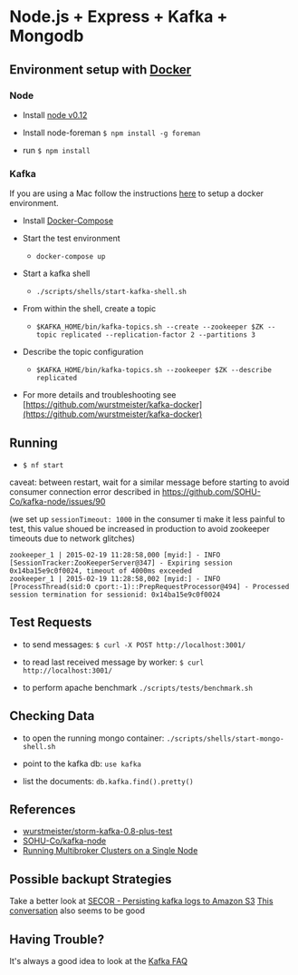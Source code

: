 # Node.js + Express + Kafka + Mongodb

## Environment setup with [Docker](https://www.docker.io/)

### Node

- Install [node v0.12](http://nodejs.org/download/)

- Install node-foreman `$ npm install -g foreman`

- run `$ npm install`


### Kafka

If you are using a Mac follow the instructions [here](https://docs.docker.com/installation/mac/) to setup a docker environment.

- Install [Docker-Compose](https://docs.docker.com/compose/install/)

- Start the test environment  
    - `docker-compose up`  
- Start a kafka shell  
    - `./scripts/shells/start-kafka-shell.sh`  
- From within the shell, create a topic
    - `$KAFKA_HOME/bin/kafka-topics.sh --create --zookeeper $ZK --topic replicated --replication-factor 2 --partitions 3`  
- Describe the topic configuration  
    - `$KAFKA_HOME/bin/kafka-topics.sh --zookeeper $ZK --describe replicated`  

- For more details and troubleshooting see [https://github.com/wurstmeister/kafka-docker](https://github.com/wurstmeister/kafka-docker)


## Running

- `$ nf start`

caveat: between restart, wait for a similar message before starting to avoid consumer connection error described in https://github.com/SOHU-Co/kafka-node/issues/90

(we set up `sessionTimeout: 1000` in the consumer ti make it less painful to test, this value shoued be increased in production to avoid zookeeper timeouts due to network glitches)

```
zookeeper_1 | 2015-02-19 11:28:58,000 [myid:] - INFO  [SessionTracker:ZooKeeperServer@347] - Expiring session 0x14ba15e9c0f0024, timeout of 4000ms exceeded
zookeeper_1 | 2015-02-19 11:28:58,002 [myid:] - INFO  [ProcessThread(sid:0 cport:-1)::PrepRequestProcessor@494] - Processed session termination for sessionid: 0x14ba15e9c0f0024
```

## Test Requests

- to send messages: `$ curl -X POST http://localhost:3001/`

- to read  last received message by worker: `$ curl http://localhost:3001/`

- to perform apache benchmark `./scripts/tests/benchmark.sh`

## Checking Data

- to open the running mongo container: `./scripts/shells/start-mongo-shell.sh`  

- point to the kafka db: `use kafka`

- list the documents: `db.kafka.find().pretty()`

## References

- [wurstmeister/storm-kafka-0.8-plus-test](https://github.com/wurstmeister/storm-kafka-0.8-plus-test)
- [SOHU-Co/kafka-node](https://github.com/SOHU-Co/kafka-node/)
- [Running Multibroker Clusters on a Single Node](http://www.michael-noll.com/blog/2013/03/13/running-a-multi-broker-apache-kafka-cluster-on-a-single-node/)

## Possible backupt Strategies

Take a better look at [SECOR - Persisting kafka logs to Amazon S3](https://github.com/pinterest/secor)
[This conversation](http://grokbase.com/t/kafka/users/136eqq0xdp/0-8-backup-strategy-anyone) also seems to be good

## Having Trouble?

It's always a good idea to look at the [Kafka FAQ](https://cwiki.apache.org/confluence/display/KAFKA/FAQ)
